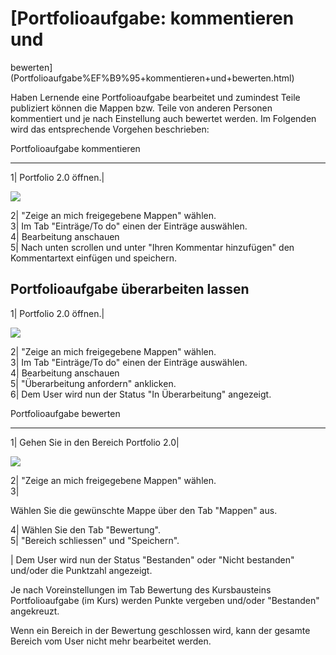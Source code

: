 #  [Portfolioaufgabe: kommentieren und
bewerten](Portfolioaufgabe%EF%B9%95+kommentieren+und+bewerten.html)

Haben Lernende eine Portfolioaufgabe bearbeitet und zumindest Teile publiziert
können die Mappen bzw. Teile von anderen Personen kommentiert und je nach
Einstellung auch bewertet werden. Im Folgenden wird das entsprechende Vorgehen
beschrieben:

Portfolioaufgabe kommentieren  
  
---  
1| Portfolio 2.0 öffnen.|

![](../../download/attachments/590041/portfolio_kommentieren.png)  
  
2| "Zeige an mich freigegebene Mappen" wählen.  
3| Im Tab "Einträge/To do" einen der Einträge auswählen.  
4| Bearbeitung anschauen  
5| Nach unten scrollen und unter "Ihren Kommentar hinzufügen" den
Kommentartext einfügen und speichern.  
  
Portfolioaufgabe überarbeiten lassen  
---  
1| Portfolio 2.0 öffnen.|

![](../../download/attachments/590041/pf_bewertung_ueberarbeitung_DE.png)  
  
2| "Zeige an mich freigegebene Mappen" wählen.  
3| Im Tab "Einträge/To do" einen der Einträge auswählen.  
4| Bearbeitung anschauen  
5| "Überarbeitung anfordern" anklicken.  
6| Dem User wird nun der Status "In Überarbeitung" angezeigt.  
  
Portfolioaufgabe bewerten  
  
---  
1| Gehen Sie in den Bereich Portfolio 2.0|

![](../../download/attachments/108593386/pf_bewertung_bewerten_DE.png)  
  
2| "Zeige an mich freigegebene Mappen" wählen.  
3|

Wählen Sie die gewünschte Mappe über den Tab "Mappen" aus.  
  
4| Wählen Sie den Tab "Bewertung".  
5| "Bereich schliessen" und "Speichern".  
  
| Dem User wird nun der Status "Bestanden" oder "Nicht bestanden" und/oder die
Punktzahl angezeigt.  
  
Je nach Voreinstellungen im Tab Bewertung des Kursbausteins Portfolioaufgabe
(im Kurs) werden Punkte vergeben und/oder "Bestanden" angekreuzt.

  

Wenn ein Bereich in der Bewertung geschlossen wird, kann der gesamte Bereich
vom User nicht mehr bearbeitet werden.


